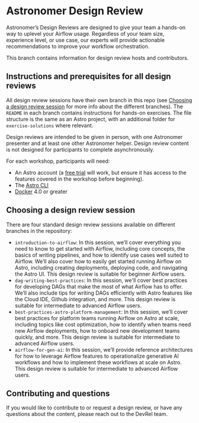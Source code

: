 Astronomer Design Review
========================

Astronomer’s Design Reviews are designed to give your team a hands-on way to uplevel your Airflow usage. Regardless of your team size, experience level, or use case, our experts will provide actionable recommendations to improve your workflow orchestration.

This branch contains information for design review hosts and contributors.

## Instructions and prerequisites for all design reviews

All design review sessions have their own branch in this repo (see [Choosing a design review session](#choosing-a-design-review-session) for more info about the different branches). The `README` in each branch contains instructions for hands-on exercises. The file structure is the same as an Astro project, with an additional folder for `exercise-solutions` where relevant.

Design reviews are intended to be given in person, with one Astronomer presenter and at least one other Astronomer helper. Design review content is not designed for participants to complete asynchronously. 

For each workshop, participants will need:

- An Astro account (a [free trial](https://astronomer.io/try-astro) will work, but ensure it has access to the features covered in the workshop before beginning).
- The [Astro CLI](https://docs.astronomer.io/astro/cli/install-cli)
- [Docker](https://www.docker.com/) 4.0 or greater

## Choosing a design review session

There are four standard design review sessions available on different branches in the repository:

- `introduction-to-airflow`: In this session, we’ll cover everything you need to know to get started with Airflow, including core concepts, the basics of writing pipelines, and how to identify use cases well suited to Airflow. We’ll also cover how to easily get started running Airflow on Astro, including creating deployments, deploying code, and navigating the Astro UI. This design review is suitable for beginner Airflow users.
- `dag-writing-best-practices`: In this session, we'll cover best practices for developing DAGs that make the most of what Airflow has to offer. We’ll also include tips for writing DAGs efficiently with Astro features like the Cloud IDE, Github integration, and more. This design review is suitable for intermediate to advanced Airflow users.
- `best-practices-astro-platform-management`: In this session, we’ll cover best practices for platform teams running Airflow on Astro at scale, including topics like cost optimization, how to identify when teams need new Airflow deployments, how to onboard new development teams quickly, and more.  This design review is suitable for intermediate to advanced Airflow users.
- `airflow-for-gen-ai`: In this session, we’ll provide reference architectures for how to leverage Airflow features to operationalize generative AI workflows and how to implement these workflows at scale on Astro. This design review is suitable for intermediate to advanced Airflow users.

## Contributing and questions

If you would like to contribute to or request a design review, or have any questions about the content, please reach out to the DevRel team.
